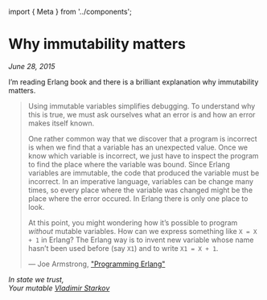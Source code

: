 import { Meta } from '../components';

<Meta
  title="Why immutability matters"
  description="I’m reading Erlang book and there is a brilliant explanation why immutability matters."
/>

# Why immutability matters

_June 28, 2015_

I’m reading Erlang book and there is a brilliant explanation why immutability matters.

> Using immutable variables simplifies debugging. To understand why this is
> true, we must ask ourselves what an error is and how an error makes itself
> known.
>
> One rather common way that we discover that a program is incorrect is when
> we find that a variable has an unexpected value. Once we know which variable
> is incorrect, we just have to inspect the program to find the place where the
> variable was bound. Since Erlang variables are immutable, the code that
> produced the variable must be incorrect. In an imperative language, variables
> can be change many times, so every place where the variable was changed
> might be the place where the error occured. In Erlang there is only one place
> to look.
>
> At this point, you might wondering how it’s possible to program _without_
> mutable variables. How can we express something like `X = X + 1` in Erlang?
> The Erlang way is to invent new variable whose name hasn’t been used
> before (say `X1`) and to write `X1 = X + 1`.
>
> — Joe Armstrong, ["Programming Erlang"](http://www.amazon.com/dp/B00N4FF2L0/)

_In state we trust,  
Your mutable [Vladimir Starkov](https://iamstarkov.com/)_
